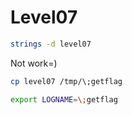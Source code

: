 
# Level07

```bash
strings -d level07
```

Not work=)

```bash
cp level07 /tmp/\;getflag
```

```bash
export LOGNAME=\;getflag
```
